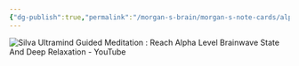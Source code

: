 ```yaml
---
{"dg-publish":true,"permalink":"/morgan-s-brain/morgan-s-note-cards/alpha-state-audio-guide-mind-valley/","tags":["videos","on/psychology/SilvaMethod"]}
---
```



![Silva Ultramind Guided Meditation : Reach Alpha Level Brainwave State And Deep Relaxation - YouTube](https://youtu.be/9HyOZ6xL_oM)